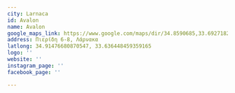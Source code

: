 ```yaml
---
city: Larnaca
id: Avalon
name: Avalon
google_maps_link: https://www.google.com/maps/dir/34.8590685,33.6927182/WJ6P%2BRP5+Avalon+Live,+Larnaca,+Cyprus/@34.9149036,33.5947548,13.04z/data=!4m8!4m7!1m0!1m5!1m1!1s0x14e082a31f21b51b:0xd5e6b1049a2809b9!2m2!1d33.6367807!2d34.9119859
address: Πιερίδη 6-8, Λάρνακα
latlong: 34.91476680870547, 33.636448459359165
logo: ''
website: ''
instagram_page: ''
facebook_page: ''

---
```

